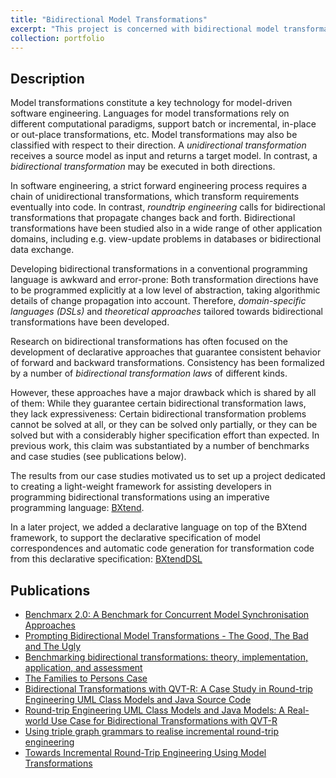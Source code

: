 ```yaml
---
title: "Bidirectional Model Transformations"
excerpt: "This project is concerned with bidirectional model transformations for round-trip engineering"
collection: portfolio
---
```


Description
-----

Model transformations constitute a key technology for model-driven software engineering. Languages for model transformations rely on different computational paradigms, support batch or incremental, in-place or out-place transformations, etc. Model transformations may also be classified with respect to their direction. A *unidirectional transformation* receives a source model as input and returns a target model. In contrast, a *bidirectional transformation* may be executed in both directions.

In software engineering, a strict forward engineering process requires a chain of unidirectional transformations, which transform requirements eventually into code. In contrast, *roundtrip engineering* calls for bidirectional transformations that propagate changes back and forth. Bidirectional transformations have been studied also in a wide range of other application domains, including e.g. view-update problems in databases or bidirectional data exchange.

Developing bidirectional transformations in a conventional programming language is awkward and error-prone: Both transformation directions have to be programmed explicitly at a low level of abstraction, taking algorithmic details of change propagation into account. Therefore, *domain-specific languages (DSLs)* and *theoretical approaches* tailored towards bidirectional transformations have been developed.

Research on bidirectional transformations has often focused on the development of declarative approaches that guarantee consistent behavior of forward and backward transformations. Consistency has been formalized by a number of *bidirectional transformation laws* of different kinds.

However, these approaches have a major drawback which is shared by all of them: While they guarantee certain bidirectional transformation laws, they lack expressiveness: Certain bidirectional transformation problems cannot be solved at all, or they can be solved only partially, or they can be solved but with a considerably higher specification effort than expected. In previous work, this claim was substantiated by a number of benchmarks and case studies (see publications below).

The results from our case studies motivated us to set up a project dedicated to creating a light-weight framework for assisting developers in programming bidirectional transformations using an imperative programming language: [BXtend](https://tbuchmann.github.io/portfolio/BXtend).

In a later project, we added a declarative language on top of the BXtend framework, to support the declarative specification of model correspondences and automatic code generation for transformation code from this declarative specification: [BXtendDSL](https://tbuchmann.github.io/portfolio/BXtendDSL)

Publications
-----

- [Benchmarx 2.0: A Benchmark for Concurrent Model Synchronisation Approaches](https://tbuchmann.github.io/publication/2024-Anjorin2024)
- [Prompting Bidirectional Model Transformations - The Good, The Bad and The Ugly](https://tbuchmann.github.io/publication/2024-Buchmann2024)
- [Benchmarking bidirectional transformations: theory, implementation, application, and assessment](https://tbuchmann.github.io/publication/2020-AnjorinBWDKEHSZ20)
- [The Families to Persons Case](https://tbuchmann.github.io/publication/2017-AnjorinBW17)
- [Bidirectional Transformations with QVT-R: A Case Study in Round-trip Engineering UML Class Models and Java Source Code](https://tbuchmann.github.io/publication/2016-GreinerBW16)
- [Round-trip Engineering UML Class Models and Java Models: A Real-world Use Case for Bidirectional Transformations with QVT-R](https://tbuchmann.github.io/publication/2016-GreinerB16)
- [Using triple graph grammars to realise incremental round-trip engineering](https://tbuchmann.github.io/publication/2016-BuchmannW16)
- [Towards Incremental Round-Trip Engineering Using Model Transformations](https://tbuchmann.github.io/publication/2013-BuchmannW13)




